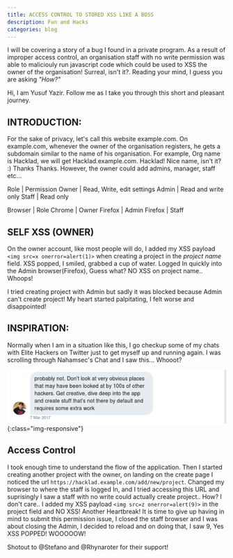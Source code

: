 ```yaml
---
title: ACCESS CONTROL TO STORED XSS LIKE A BOSS
description: Fun and Hacks
categories: blog
---
```


I will be covering a story of a bug I found in a private program. As a result of improper access control, an organisation staff with no write permission was able to maliciouly run javascript code which could be used to XSS the owner of the organisation! Surreal, isn't it?. Reading your mind, I guess you are asking *"How?"*

Hi, I am Yusuf Yazir. Follow me as I take you through this short and pleasant journey.

## INTRODUCTION:

For the sake of privacy, let's call this website example.com. On example.com, whenever the owner of the organisation registers, he gets a subdomain similar to the name of his organisation. For example, Org name is Hacklad, we will get Hacklad.example.com. Hacklad! Nice name, isn't it? :) Thanks Thanks. However, the owner could add admins, manager, staff etc...


Role | Permission
Owner | Read, Write, edit settings
Admin | Read and write only
Staff | Read only

Browser | Role
Chrome | Owner 
Firefox | Admin
Firefox | Staff

## SELF XSS (OWNER)

On the owner account, like most people will do, I added my XSS payload `<img src=x onerror=alert(1)>` when creating a project in the *project name* field. XSS popped, I smiled, grabbed a cup of water. Logged In quickly into the Admin browser(Firefox), Guess what? NO XSS on project name.. Whoops!

I tried creating project with Admin but sadly it was blocked because Admin can't create project! My heart started palpitating, I felt worse and disappointed!  


## INSPIRATION: 

Normally when I am in a situation like this, I go checkup some of my chats with Elite Hackers on Twitter just to get myself up and running again. I was scrolling through Nahamsec's Chat and I saw this... Whooot? 

![Nahamsec](/images/nahamsec.png){:class="img-responsive"}

## Access Control

I took enough time to understand the flow of the application. Then I started creating another project with the owner, on landing on the create page I noticed the url ```https://hacklad.example.com/add/new/project```. Changed my browser to where the staff is logged In, and I tried accessing this URL and suprisingly I saw a staff with no write could actually create project.. How? I don't care.. I added my XSS payload `<img src=z onerror=alert(9)>` in the project field and NO XSS! Another Heartbreak! It is time to give up having in mind to submit this permission issue, I closed the staff browser and I was about closing the Admin, I decided to reload and on doing that, I saw 9, Yes XSS POPPED! WOOOOOW! 


Shotout to @Stefano and @Rhynaroter for their support!

